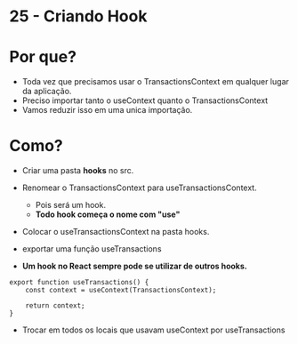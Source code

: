 # 25 - Criando Hook

# Por que?

- Toda vez que precisamos usar o TransactionsContext em qualquer lugar da aplicação.
- Preciso importar tanto o useContext quanto o TransactionsContext
- Vamos reduzir isso em uma unica importação.

# Como?

- Criar uma pasta **hooks** no src.
- Renomear o TransactionsContext para useTransactionsContext.
    - Pois será um hook.
    - **Todo hook começa o nome com "use"**
- Colocar o useTransactionsContext na pasta hooks.

- exportar uma função useTransactions
- **Um hook no React sempre pode se utilizar de outros hooks.**

```tsx
export function useTransactions() {
    const context = useContext(TransactionsContext);

    return context; 
}
```

- Trocar em todos os locais que usavam useContext por useTransactions